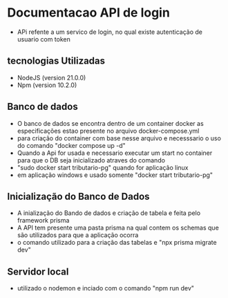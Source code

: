 # Documentacao API de login
- APi refente a um servico de login, no qual existe autenticação de usuario com token 

## tecnologias Utilizadas
- NodeJS (version 21.0.0)
- Npm (version 10.2.0)

## Banco de dados
- O banco de dados se encontra dentro de um container docker as especificações estao presente no arquivo
 docker-compose.yml 
- para criação do container com base nesse arquivo e necesssario o uso do comando "docker compose up -d"
- Quando a Api for usada e necessario executar um start no container para que o DB seja inicializado atraves do comando 
- "sudo docker start tributario-pg" quando for aplicação linux 
- em aplicação windows e usado somente "docker start tributario-pg"

## Inicialização do Banco de Dados 
- A inialização do Bando de dados e criação de tabela e feita pelo framework prisma
- A API tem presente uma pasta prisma na qual contem os schemas que são utilizados para que a aplicação ocorra
- o comando utilizado para a criação das tabelas e "npx prisma migrate dev"

## Servidor local 
- utilizado o nodemon e inciado com o comando "npm run dev"
